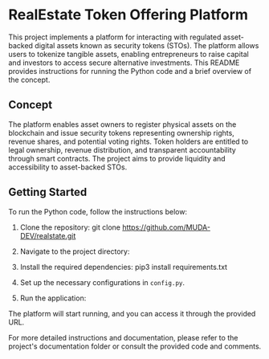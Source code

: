 # RealEstate Token Offering Platform

This project implements a platform for interacting with regulated asset-backed digital assets known as security tokens (STOs). The platform allows users to tokenize tangible assets, enabling entrepreneurs to raise capital and investors to access secure alternative investments. This README provides instructions for running the Python code and a brief overview of the concept.

## Concept

The platform enables asset owners to register physical assets on the blockchain and issue security tokens representing ownership rights, revenue shares, and potential voting rights. Token holders are entitled to legal ownership, revenue distribution, and transparent accountability through smart contracts. The project aims to provide liquidity and accessibility to asset-backed STOs.

## Getting Started

To run the Python code, follow the instructions below:

1. Clone the repository:
git clone https://github.com/MUDA-DEV/realstate.git

2. Navigate to the project directory:

3. Install the required dependencies: pip3 install requirements.txt

4. Set up the necessary configurations in `config.py`.
5. Run the application:

The platform will start running, and you can access it through the provided URL.

For more detailed instructions and documentation, please refer to the project's documentation folder or consult the provided code and comments.
